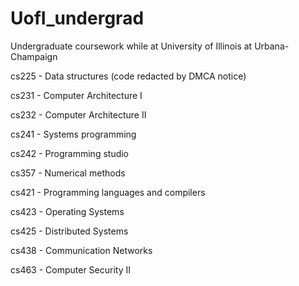 UofI_undergrad
==============

Undergraduate coursework while at University of Illinois at Urbana-Champaign


cs225 - Data structures (code redacted by DMCA notice)

cs231 - Computer Architecture I

cs232 - Computer Architecture II

cs241 - Systems programming

cs242 - Programming studio

cs357 - Numerical methods

cs421 - Programming languages and compilers

cs423 - Operating Systems

cs425 - Distributed Systems

cs438 - Communication Networks

cs463 - Computer Security II

